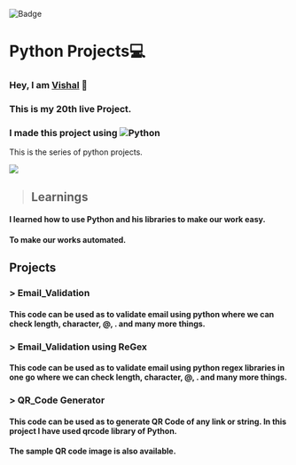 ![Badge](https://img.shields.io/badge/Project--20-Python--Projects-blue)
# Python Projects💻
### Hey, I am [**Vishal**](https://www.linkedin.com/in/vishal-kumar-62146b230/) 🙂 
### This is  my 20th live Project.
### I made this project using ![Python](https://img.shields.io/badge/Python%20-SQL)

This is the series of python projects.

![](./screenshot/undraw_programmer_re_owql.svg)

 >## Learnings

  #### I learned how to use Python and his libraries to make our work easy.

 #### To make our works automated.


## Projects

  ### > Email_Validation
  #### This code can be used as to validate email using python where we can check length, character, @, . and many more things.


  ### > Email_Validation using ReGex
  #### This code can be used as to validate email using python regex libraries in one go where we can check length, character, @, . and many more things.
  
  
  ### > QR_Code Generator
  #### This code can be used as to generate QR Code of any link or string. In this project I have used qrcode library of Python.
  #### The sample QR code image is also available.




